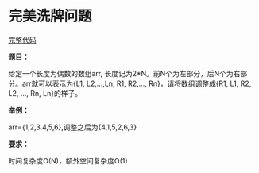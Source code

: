 # 完美洗牌问题
[完整代码]()

**题目：**

给定一个长度为偶数的数组arr, 长度记为2*N。前N个为左部分，后N个为右部分。arr就可以表示为{L1, L2,...,Ln, R1, R2,..., Rn}，请将数组调整成{R1, L1, R2, L2, ..., Rn, Ln}的样子。

**举例：**

arr={1,2,3,4,5,6},调整之后为{4,1,5,2,6,3}

**要求：**

时间复杂度O(N)，额外空间复杂度O(1)

